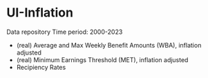 # UI-Inflation
Data repository
Time period: 2000-2023

- (real) Average and Max Weekly Benefit Amounts (WBA), inflation adjusted
- (real) Minimum Earnings Threshold (MET), inflation adjusted
- Recipiency Rates
